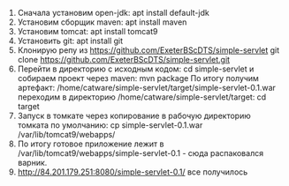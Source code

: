 1. Сначала установим open-jdk: apt install default-jdk
2. Установим сборщик maven: apt install maven
3. Установим tomcat: apt install tomcat9
4. Установить git: apt install git
5. Клонирую репу из https://github.com/ExeterBScDTS/simple-servlet
git clone https://github.com/ExeterBScDTS/simple-servlet.git
6. Перейти в директорию с исходным кодом: cd simple-servlet и собираем проект через maven: mvn package
По итогу получим артефакт: /home/catware/simple-servlet/target/simple-servlet-0.1.war
переходим в директорию /home/catware/simple-servlet/target: cd target
7. Запуск в томкате через копирование в рабочую директорию томката по умолчанию: cp simple-servlet-0.1.war /var/lib/tomcat9/webapps/ 
8. По итогу готовое приложение лежит в /var/lib/tomcat9/webapps/simple-servlet-0.1 - сюда распаковался варник.
9. http://84.201.179.251:8080/simple-servlet-0.1/ все получилось
